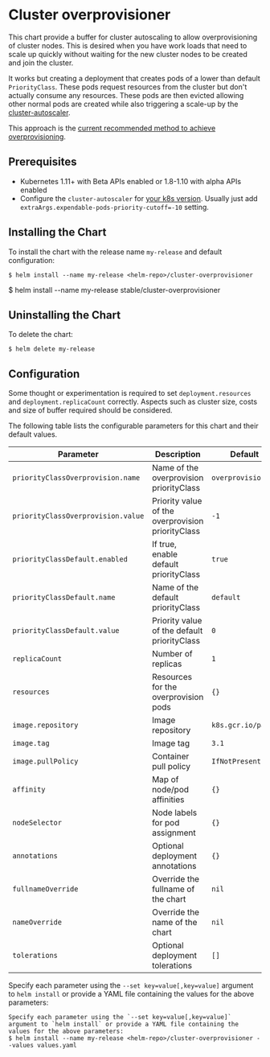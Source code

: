 # Cluster overprovisioner

This chart provide a buffer for cluster autoscaling to allow overprovisioning of cluster nodes. This is desired when you have work loads that need to scale up quickly without waiting for the new cluster nodes to be created and join the cluster.

It works but creating a deployment that creates pods of a lower than default `PriorityClass`. These pods request resources from the cluster but don't actually consume any resources. These pods are then evicted allowing other normal pods are created while also triggering a scale-up by the [cluster-autoscaler](https://github.com/kubernetes/autoscaler/blob/master/cluster-autoscaler).

This approach is the [current recommended method to achieve overprovisioning](https://github.com/kubernetes/autoscaler/blob/master/cluster-autoscaler/FAQ.md#how-can-i-configure-overprovisioning-with-cluster-autoscaler).

## Prerequisites

- Kubernetes 1.11+ with Beta APIs enabled or 1.8-1.10 with alpha APIs enabled
- Configure the `cluster-autoscaler` for [your k8s version](https://github.com/kubernetes/autoscaler/blob/master/cluster-autoscaler/FAQ.md#how-can-i-configure-overprovisioning-with-cluster-autoscaler). Usually just add `extraArgs.expendable-pods-priority-cutoff=-10` setting.

## Installing the Chart

To install the chart with the release name `my-release` and default configuration:

```shell
$ helm install --name my-release <helm-repo>/cluster-overprovisioner
```

$ helm install --name my-release stable/cluster-overprovisioner
## Uninstalling the Chart

To delete the chart:

```shell
$ helm delete my-release
```

## Configuration

Some thought or experimentation is required to set `deployment.resources` and `deployment.replicaCount` correctly. Aspects such as cluster size, costs and size of buffer required should be considered.

The following table lists the configurable parameters for this chart and their default values.

| Parameter                          | Description                                       | Default           |
| -----------------------------------|---------------------------------------------------|-------------------|
| `priorityClassOverprovision.name`  | Name of the overprovision priorityClass           | `overprovision`   |
| `priorityClassOverprovision.value` | Priority value of the overprovision priorityClass | `-1`              |
| `priorityClassDefault.enabled`     | If true, enable default priorityClass             | `true`            |
| `priorityClassDefault.name`        | Name of the default priorityClass                 | `default`         |
| `priorityClassDefault.value`       | Priority value of the default priorityClass       | `0`               |
| `replicaCount`                     | Number of replicas                                | `1`               |
| `resources`                        | Resources for the overprovision pods              | `{}`              |
| `image.repository`                 | Image repository                                  | `k8s.gcr.io/pause`|
| `image.tag`                        | Image tag                                         | `3.1`             |
| `image.pullPolicy`                 | Container pull policy                             | `IfNotPresent`    |
| `affinity`                         | Map of node/pod affinities                        | `{}`              |
| `nodeSelector`                     | Node labels for pod assignment                    | `{}`              |
| `annotations`                      | Optional deployment annotations                   | `{}`              |
| `fullnameOverride`                 | Override the fullname of the chart                | `nil`             |
| `nameOverride`                     | Override the name of the chart                    | `nil`             |
| `tolerations`                      | Optional deployment tolerations                   | `[]`              |

Specify each parameter using the `--set key=value[,key=value]` argument to `helm install` or provide a YAML file containing the values for the above parameters:

```shell
Specify each parameter using the `--set key=value[,key=value]` argument to `helm install` or provide a YAML file containing the values for the above parameters:
$ helm install --name my-release <helm-repo>/cluster-overprovisioner --values values.yaml
```
